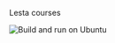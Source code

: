 Lesta courses

![Build and run on Ubuntu](https://github.com/PDansss/Homework/actions/workflows/build.yml/badge.svg)
